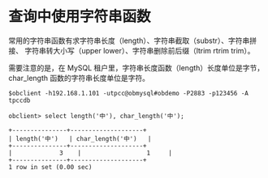 查询中使用字符串函数 
===============================



常用的字符串函数有求字符串长度（length）、字符串截取（substr）、字符串拼接、 字符串转大小写（upper lower）、字符串删除前后缀（ltrim rtrim trim）。

需要注意的是，在 MySQL 租户里，字符串长度函数（length）长度单位是字节，char_length 函数的字符串长度单位是字符。

    $obclient -h192.168.1.101 -utpcc@obmysql#obdemo -P2883 -p123456 -A tpccdb
    
    obclient> select length('中'), char_length('中');
    
    +---------------+--------------------+
    | length('中')   | char_length('中')   |
    +---------------+--------------------+
    |             3    |                  1     |
    +---------------+--------------------+
    1 row in set (0.00 sec)


